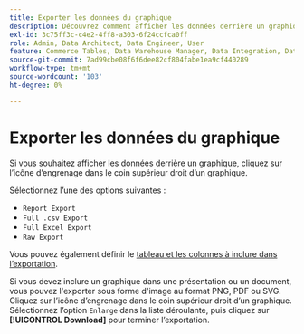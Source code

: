 ```yaml
---
title: Exporter les données du graphique
description: Découvrez comment afficher les données derrière un graphique.
exl-id: 3c75ff3c-c4e2-4ff8-a303-6f24ccfca0ff
role: Admin, Data Architect, Data Engineer, User
feature: Commerce Tables, Data Warehouse Manager, Data Integration, Data Import/Export
source-git-commit: 7ad99cbe08f6f6dee82cf804fabe1ea9cf440289
workflow-type: tm+mt
source-wordcount: '103'
ht-degree: 0%

---
```


# Exporter les données du graphique

Si vous souhaitez afficher les données derrière un graphique, cliquez sur l’icône d’engrenage dans le coin supérieur droit d’un graphique.

Sélectionnez l’une des options suivantes :

- `Report Export`
- `Full .csv Export`
- `Full Excel Export`
- `Raw Export`

Vous pouvez également définir le [tableau et les colonnes à inclure dans l’exportation](../../tutorials/export-raw-data.md).

Si vous devez inclure un graphique dans une présentation ou un document, vous pouvez l&#39;exporter sous forme d&#39;image au format PNG, PDF ou SVG. Cliquez sur l’icône d’engrenage dans le coin supérieur droit d’un graphique. Sélectionnez l’option `Enlarge` dans la liste déroulante, puis cliquez sur **[!UICONTROL Download]** pour terminer l’exportation.
